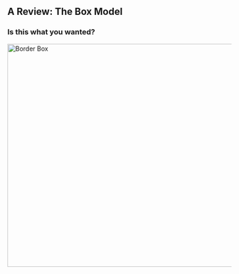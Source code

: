 ## A Review: The Box Model
### Is this what you wanted?

<div>
  <img src="img/border-box.png" alt="Border Box" width="650" height="500" style="border:0; box-shadow: none" />
</div>
